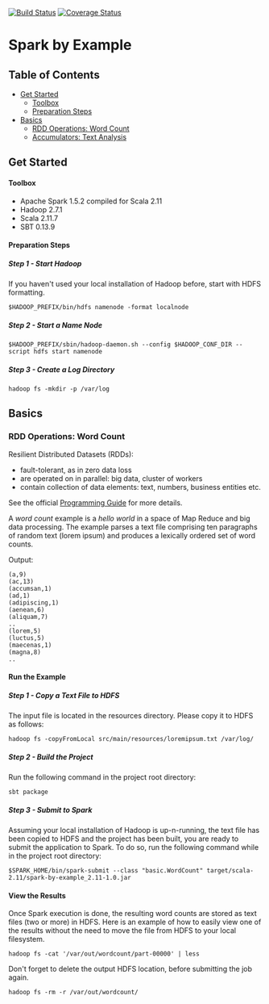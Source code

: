 [![Build Status](https://travis-ci.org/zezutom/spark-by-example.svg?branch=master)](https://travis-ci.org/zezutom/spark-by-example)
[![Coverage Status](https://coveralls.io/repos/zezutom/spark-by-example/badge.svg?branch=master&service=github&ts=123)](https://coveralls.io/github/zezutom/spark-by-example?branch=master)
# Spark by Example

## Table of Contents
- [Get Started](#get-started)
  - [Toolbox](#toolbox) 
  - [Preparation Steps](#preparation-steps)
- [Basics](#basics)
  - [RDD Operations: Word Count](#rdd-operations-word-count)
  - [Accumulators: Text Analysis](#accumulators-text-analysis)

## Get Started

#### Toolbox
* Apache Spark 1.5.2 compiled for Scala 2.11
* Hadoop 2.7.1
* Scala 2.11.7
* SBT 0.13.9

#### Preparation Steps

##### Step 1 - Start Hadoop
If you haven't used your local installation of Hadoop before, start with HDFS formatting.
```
$HADOOP_PREFIX/bin/hdfs namenode -format localnode
```
##### Step 2 - Start a Name Node
```
$HADOOP_PREFIX/sbin/hadoop-daemon.sh --config $HADOOP_CONF_DIR --script hdfs start namenode
```
##### Step 3 - Create a Log Directory
```
hadoop fs -mkdir -p /var/log
```
## Basics

### RDD Operations: Word Count
Resilient Distributed Datasets (RDDs):
* fault-tolerant, as in zero data loss
* are operated on in parallel: big data, cluster of workers
* contain collection of data elements: text, numbers, business entities etc.

See the official [Programming Guide](http://spark.apache.org/docs/latest/programming-guide.html#resilient-distributed-datasets-rdds) for more details.

A _word count_ example is a _hello world_ in a space of Map Reduce and big data processing. The example parses a text file comprising ten paragraphs of random text (lorem ipsum) and produces a lexically ordered set of word counts.

Output:
```
(a,9)
(ac,13)
(accumsan,1)
(ad,1)
(adipiscing,1)
(aenean,6)
(aliquam,7)
..
(lorem,5)
(luctus,5)
(maecenas,1)
(magna,8)
..
```
#### Run the Example

##### Step 1 - Copy a Text File to HDFS
The input file is located in the resources directory. Please copy it to HDFS as follows:
```
hadoop fs -copyFromLocal src/main/resources/loremipsum.txt /var/log/
```
##### Step 2 - Build the Project
Run the following command in the project root directory:
```
sbt package
```
##### Step 3 - Submit to Spark
Assuming your local installation of Hadoop is up-n-running, the text file has been copied to HDFS and the project has been built, you are ready to submit the application to Spark. To do so, run the following command while in the project root directory:
```
$SPARK_HOME/bin/spark-submit --class "basic.WordCount" target/scala-2.11/spark-by-example_2.11-1.0.jar
```

#### View the Results
Once Spark execution is done, the resulting word counts are stored as text files (two or more) in HDFS. Here is an example of how to easily view one of the results without the need to move the file from HDFS to your local filesystem.
```
hadoop fs -cat '/var/out/wordcount/part-00000' | less
```

Don't forget to delete the output HDFS location, before submitting the job again.
```
hadoop fs -rm -r /var/out/wordcount/
```








